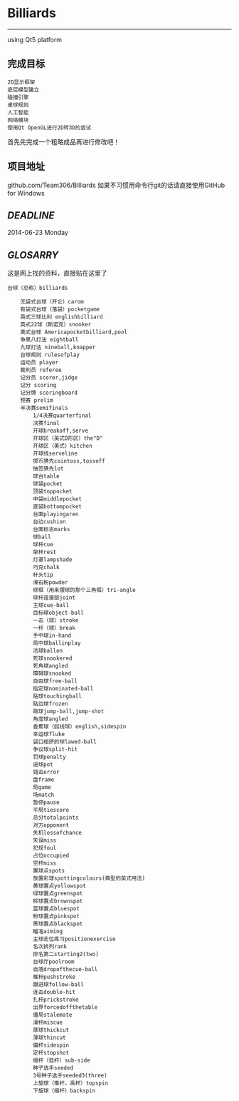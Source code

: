 # Billiards
----------------
using Qt5 platform


## 完成目标
	2D显示框架
	底层模型建立
	碰撞引擎
	桌球规则
	人工智能
	网络模块
	使用Qt OpenGL进行2D转3D的尝试

首先先完成一个粗略成品再进行修改吧！

## 项目地址
github.com/Team306/Billiards
如果不习惯用命令行git的话请直接使用GitHub for Windows

## *DEADLINE*
2014-06-23 Monday

## *GLOSARRY*
这是网上找的资料，直接贴在这里了

	台球（总称）billiards
	
		无袋式台球（开仑）carom
		有袋式台球（落袋）pocketgame
		英式三球比利 englishbilliard
		英式22球（斯诺克）snooker
		美式台球 Americapocketbilliard,pool
		争黑八打法 eightball
		九球打法 nineball,knapper
		台球规则 rulesofplay
		运动员 player
		裁判员 referee
		记分员 scorer,jidge
		记分 scoring
		记分牌 scoringboard
		预赛 prelim
		半决赛semifinals
			1/4决赛quarterfinal
			决赛final
			开球breakoff,serve
			开球区（英式D形区）the"D"
			开球区（美式）kitchen
			开球线serveline
			掷币猜先cointoss,tossoff
			抽签猜先lot
			球台table
			球袋pocket
			顶袋toppocket
			中袋middlepocket
			底袋bottompocket
			台面playingaren
			台边cushion
			台面标志marks
			球ball
			球杆cue
			架杆rest
			灯罩lampshade
			巧克chalk
			杆头tip
			滑石粉powder
			球框（用来摆球的那个三角框）tri-angle
			球杆连接部joint
			主球cue-ball
			目标球object-ball
			一击（球）stroke
			一杆（球）break
			手中球in-hand
			局中球ballinplay
			活球ballon
			死球snookered
			死角球angled
			障碍球snooked
			自由球free-ball
			指定球nominated-ball
			贴球touchingball
			贴边球frozen
			跳球jump-ball,jump-shot
			角度球angled
			香蕉球（弧线球）english,sidespin
			幸运球fluke
			袋口相挤的球lawed-ball
			争议球split-hit
			罚球penalty
			进球pot
			错击error
			盘frame
			局game
			场match
			暂停pause
			平局tiescore
			总分totalpoints
			对方opponent
			失机lossofchance
			失误miss
			犯规foul
			占位occupied
			空杆miss
			置球点spots
			放置彩球spottingcolours(典型的英式用法)
			黄球置点yellowspot
			绿球置点greenspot
			棕球置点brownspot
			蓝球置点bluespot
			粉球置点pinkspot
			黑球置点blackspot
			瞄准aiming
			主球走位练习positionexercise
			名次排列rank
			排名第二starting2(two)
			台球厅poolroom
			自落dropofthecue-ball
			椎杆pushstroke
			跟进球follow-ball
			连击double-hit
			扎杆prickstroke
			出界forcedoffthetable
			僵局stalemate
			滑杆miscue
			厚球thickcut
			薄球thincut
			偏杆sidespin
			定杆stopshot
			缩杆（低杆）sub-side
			种子选手seeded
			3号种子选手seeded3(three)
			上旋球（推杆，高杆）topspin
			下旋球（缩杆）backspin